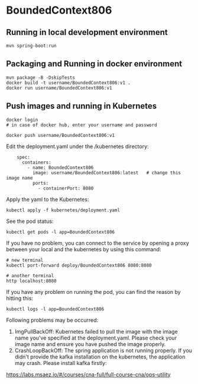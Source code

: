 # BoundedContext806

## Running in local development environment

```
mvn spring-boot:run
```

## Packaging and Running in docker environment

```
mvn package -B -DskipTests
docker build -t username/BoundedContext806:v1 .
docker run username/BoundedContext806:v1
```

## Push images and running in Kubernetes

```
docker login 
# in case of docker hub, enter your username and password

docker push username/BoundedContext806:v1
```

Edit the deployment.yaml under the /kubernetes directory:
```
    spec:
      containers:
        - name: BoundedContext806
          image: username/BoundedContext806:latest   # change this image name
          ports:
            - containerPort: 8080

```

Apply the yaml to the Kubernetes:
```
kubectl apply -f kubernetes/deployment.yaml
```

See the pod status:
```
kubectl get pods -l app=BoundedContext806
```

If you have no problem, you can connect to the service by opening a proxy between your local and the kubernetes by using this command:
```
# new terminal
kubectl port-forward deploy/BoundedContext806 8080:8080

# another terminal
http localhost:8080
```

If you have any problem on running the pod, you can find the reason by hitting this:
```
kubectl logs -l app=BoundedContext806
```

Following problems may be occurred:

1. ImgPullBackOff:  Kubernetes failed to pull the image with the image name you've specified at the deployment.yaml. Please check your image name and ensure you have pushed the image properly.
1. CrashLoopBackOff: The spring application is not running properly. If you didn't provide the kafka installation on the kubernetes, the application may crash. Please install kafka firstly:

https://labs.msaez.io/#/courses/cna-full/full-course-cna/ops-utility


